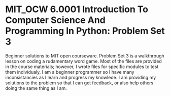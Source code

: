 # MIT_OCW 6.0001 Introduction To Computer Science And Programming In Python: Problem Set 3
Beginner solutions to MIT open courseware.
Problem Set 3 is a walkthrough lesson on coding a rudamentary word game.
Most of the files are provided in the course materials; however, I wrote files for specific modules to test them individualy.
I am a beginner programmer so I have many inconsistancies as I learn and progress my knowlede.
I am providing my solutions to the problem so that I can get feedback, or also help others doing the same thing as I am.
